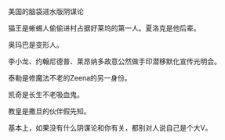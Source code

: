 美国的脑袋进水版阴谋论

猫王是蜥蜴人偷偷进村占据好莱坞的第一人。夏洛克是他后辈。

奥玛巴是变形人。

李小龙、约翰尼德普、莱昂纳多故意公然做手印潜移默化宣传光明会。

泰勒是修魔法不老的Zeena的另一身份。

凯奇是长生不老吸血鬼。

教皇是撒旦的伙伴假先知。

基本上，如果没有什么阴谋论和你有关，都别对人说自己是个大V。
